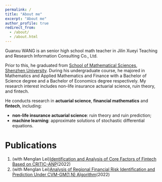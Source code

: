 ```yaml
---
permalink: /
title: "About me"
excerpt: "About me"
author_profile: true
redirect_from: 
  - /about/
  - /about.html
---
```


Guanxu WANG is an senior high school math teacher in Jilin Xueyi Teaching and Research Information Consulting Co., Ltd.

Prior to this, he graduated from [School of Mathematical Sciences](https://math.szu.edu.cn/), [Shenzhen University](https://www.szu.edu.cn/). During his undergraduate course, he majored in Mathematics and Applied Mathematics and Finance with a Bachelor of Science degree and a Bachelor of Economics degree respectively. My research interest includes non-life insurance actuarial science, ruin theory, and fintech.

He conducts research in **actuarial science**, **financial mathematics** and **fintech**, including:

* **non-life insurance actuarial science**: ruin theory and ruin prediction;
* **machine learning**: approximate solutions of stochastic differential equations.


Publications
======
1. (with MengIan Lei)[Identification and Analysis of Core Factors of Fintech Based on CRITIC-ANP](https://doi.org/10.2991/aebmr.k.220307.170)(2022)
2. (with MengIan Lei)[Analysis of Regional Financial Risk Identification and Prediction Under CVM-GM(1,N) Algorithm](https://doi.org/10.2991/aebmr.k.220502.039)(2022)
